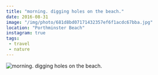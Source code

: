 ```yaml
---
title: "morning. digging holes on the beach."
date: 2016-08-31
image: "/img/photo/681d8bd07171432357ef6f1acdc67bba.jpg"
location: "Porthminster Beach"
instagram: true
tags:
 - travel
 - nature
---
```


![morning. digging holes on the beach.](/img/photo/681d8bd07171432357ef6f1acdc67bba.jpg)
